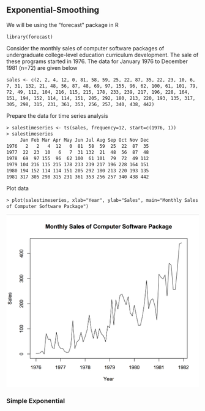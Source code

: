 ## Exponential-Smoothing

We will be using the "forecast" package in R
```
library(forecast)
```

Consider the monthly sales of computer software packages of undergraduate college-level education curriculum development. The sale of these programs started in 1976. The data for January 1976 to December 1981 (n=72) are given below
```
sales <- c(2, 2, 4, 12, 0, 81, 58, 59, 25, 22, 87, 35, 22, 23, 10, 6, 7, 31, 132, 21, 48, 56, 87, 48, 69, 97, 155, 96, 62, 100, 61, 101, 79, 72, 49, 112, 104, 216, 115, 215, 178, 233, 239, 217, 196, 228, 164, 151, 194, 152, 114, 114, 151, 205, 292, 180, 213, 220, 193, 135, 317, 305, 298, 315, 231, 361, 353, 256, 257, 340, 438, 442)
```

Prepare the data for time series analysis
```
> salestimeseries <- ts(sales, frequency=12, start=c(1976, 1))
> salestimeseries
     Jan Feb Mar Apr May Jun Jul Aug Sep Oct Nov Dec
1976   2   2   4  12   0  81  58  59  25  22  87  35
1977  22  23  10   6   7  31 132  21  48  56  87  48
1978  69  97 155  96  62 100  61 101  79  72  49 112
1979 104 216 115 215 178 233 239 217 196 228 164 151
1980 194 152 114 114 151 205 292 180 213 220 193 135
1981 317 305 298 315 231 361 353 256 257 340 438 442
```

Plot data
```
> plot(salestimeseries, xlab="Year", ylab="Sales", main="Monthly Sales of Computer Software Package")
```
![original resid dist](https://github.com/xinyix/Exponential-Smoothing/blob/master/sales.png?raw=true)


### Simple Exponential 
